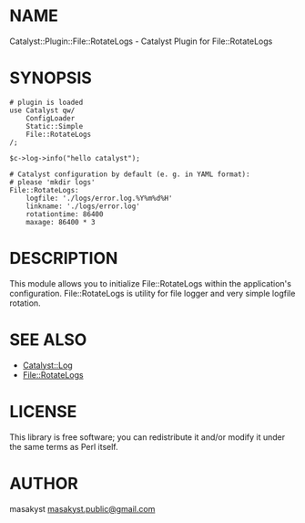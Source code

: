 # NAME

Catalyst::Plugin::File::RotateLogs - Catalyst Plugin for File::RotateLogs

# SYNOPSIS

    # plugin is loaded
    use Catalyst qw/ 
        ConfigLoader
        Static::Simple
        File::RotateLogs
    /;

    $c->log->info("hello catalyst"); 

    # Catalyst configuration by default (e. g. in YAML format):
    # please 'mkdir logs'
    File::RotateLogs:
        logfile: './logs/error.log.%Y%m%d%H' 
        linkname: './logs/error.log'
        rotationtime: 86400
        maxage: 86400 * 3  

# DESCRIPTION

This module allows you to initialize File::RotateLogs within the application's configuration. File::RotateLogs is utility for file logger and very simple logfile rotation.

# SEE ALSO

- [Catalyst::Log](https://metacpan.org/pod/Catalyst::Log)
- [File::RotateLogs](https://metacpan.org/pod/File::RotateLogs)

# LICENSE

This library is free software; you can redistribute it and/or modify
it under the same terms as Perl itself.

# AUTHOR

masakyst <masakyst.public@gmail.com>
